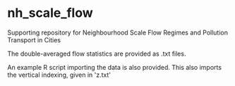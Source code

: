 # nh_scale_flow
Supporting repository for Neighbourhood Scale Flow Regimes and Pollution Transport in Cities

The double-averaged flow statistics are provided as .txt files.

An example R script importing the data is also provided. This also imports the vertical indexing, given in 'z.txt'
